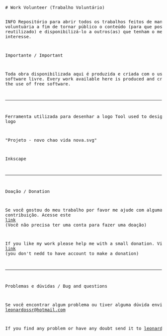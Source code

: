<!--<!DOCTYPE HTML PUBLIC "-//W3C//DTD HTML 4.0 Transitional//EN">-->
<html>
<head>
	<meta http-equiv="content-type" content="text/html; charset=utf-8"/>
	<title></title>
	<meta name="generator" content="LibreOffice 5.0.2.2 (Linux)"/>
	<meta name="created" content="00:00:00"/>
	<meta name="changedby" content="Leonardo Rocha"/>
	<meta name="changed" content="2016-03-02T12:01:49.161839790"/>
	<meta name="created" content="00:00:00">
	<meta name="changedby" content="Leonardo Rocha">
	<meta name="changed" content="2016-03-02T11:58:57.579596062">
</head>
<body lang="pt-BR" dir="ltr">
<pre class="western"># Work Volunteer (Trabalho Voluntário)

INFO
Repositório para abrir todos os trabalhos feitos de maneira voluntuária a fim 
de tornar público o conteúdo (para que possa ser reutilizado) e disponibilizá-lo 
a outros(as) que tenham o mesmo interesse. 

Importante / Important

Toda obra disponibilizada aqui é produzida e criada com o uso de software livre.
Every work available here is produced and created with the use of free software.

_______________________________________________________________________________
Ferramenta utilizada para desenhar a logo
Tool used to design the logo

&quot;Projeto - novo chao vida nova.svg&quot;


Inkscape

_______________________________________________________________________________
Doação / Donation

Se você gostou do meu trabalho por favor me ajude com alguma contribuição. 
Acesse este <a href="https://www.paypal.com/cgi-bin/webscr?cmd=_s-xclick&amp;hosted_button_id=3YQ6NFUSN5UQS">link</a> (Você não precisa ter uma conta para fazer uma doação)

If you like my work please help me with a small donation. 
Visit this <a href="https://www.paypal.com/cgi-bin/webscr?cmd=_s-xclick&amp;hosted_button_id=3YQ6NFUSN5UQS">link</a> (you don't nedd to have account to make a donation)

______________________________________________________________________________
Problemas e dúvidas / Bug and questions

Se você encontrar algum problema ou tiver alguma dúvida envie-a para leonardossr@hotmail.com

If you find any problem or have any doubt send it to leonardossr@hotmail.com </pre>
</body>
</html>
